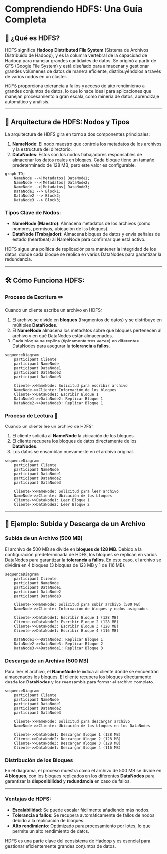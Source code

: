 # **Comprendiendo HDFS: Una Guía Completa**

## 🚀 ¿Qué es HDFS?

HDFS significa **Hadoop Distributed File System** (Sistema de Archivos Distribuido de Hadoop), y es la columna vertebral de la capacidad de Hadoop para manejar grandes cantidades de datos. Se originó a partir de GFS (Google File System) y está diseñado para almacenar y gestionar grandes volúmenes de datos de manera eficiente, distribuyéndolos a través de varios nodos en un clúster.

HDFS proporciona tolerancia a fallos y acceso de alto rendimiento a grandes conjuntos de datos, lo que lo hace ideal para aplicaciones que manejan procesamiento a gran escala, como minería de datos, aprendizaje automático y análisis.

---

## 🧩 **Arquitectura de HDFS: Nodos y Tipos**

La arquitectura de HDFS gira en torno a dos componentes principales:

1. **NameNode**: El nodo maestro que controla los metadatos de los archivos y la estructura del directorio.
2. **DataNodes**: Estos son los nodos trabajadores responsables de almacenar los datos reales en bloques. Cada bloque tiene un tamaño predeterminado de 128 MB, pero este valor es configurable.

```mermaid
graph TD;
    NameNode -->|Metadatos| DataNode1;
    NameNode -->|Metadatos| DataNode2;
    NameNode -->|Metadatos| DataNode3;
    DataNode1 --> Block1;
    DataNode2 --> Block2;
    DataNode3 --> Block3;
```

### **Tipos Clave de Nodos:**

- **NameNode (Maestro)**: Almacena metadatos de los archivos (como nombres, permisos, ubicación de los bloques).
- **DataNode (Trabajador)**: Almacena bloques de datos y envía señales de estado (heartbeat) al NameNode para confirmar que está activo.

HDFS sigue una política de replicación para mantener la integridad de los datos, donde cada bloque se replica en varios DataNodes para garantizar la redundancia.

---

## 🛠 **Cómo Funciona HDFS:**

### **Proceso de Escritura** ✏️
Cuando un cliente escribe un archivo en HDFS:

1. El archivo se divide en **bloques** (fragmentos de datos) y se distribuye en múltiples **DataNodes**.
2. El **NameNode** almacena los metadatos sobre qué bloques pertenecen al archivo y en qué DataNodes están almacenados.
3. Cada bloque se replica (típicamente tres veces) en diferentes DataNodes para asegurar la **tolerancia a fallos**.

```mermaid
sequenceDiagram
    participant Cliente
    participant NameNode
    participant DataNode1
    participant DataNode2
    participant DataNode3

    Cliente->>NameNode: Solicitud para escribir archivo
    NameNode->>Cliente: Información de los bloques
    Cliente->>DataNode1: Escribir Bloque 1
    DataNode1->>DataNode2: Replicar Bloque 1
    DataNode2->>DataNode3: Replicar Bloque 1
```

### **Proceso de Lectura** 📖
Cuando un cliente lee un archivo de HDFS:

1. El cliente solicita al **NameNode** la ubicación de los bloques.
2. El cliente recupera los bloques de datos directamente de los **DataNodes**.
3. Los datos se ensamblan nuevamente en el archivo original.

```mermaid
sequenceDiagram
    participant Cliente
    participant NameNode
    participant DataNode1
    participant DataNode2
    participant DataNode3

    Cliente->>NameNode: Solicitud para leer archivo
    NameNode->>Cliente: Ubicación de los bloques
    Cliente->>DataNode1: Leer Bloque 1
    Cliente->>DataNode2: Leer Bloque 2
```

---

## 📂 **Ejemplo: Subida y Descarga de un Archivo**

### **Subida de un Archivo (500 MB)**

El archivo de 500 MB se divide en **bloques de 128 MB**. Debido a la configuración predeterminada de HDFS, los bloques se replican en varios DataNodes para garantizar la **tolerancia a fallos**. En este caso, el archivo se dividirá en 4 bloques (3 bloques de 128 MB y 1 de 116 MB).

```mermaid
sequenceDiagram
    participant Cliente
    participant NameNode
    participant DataNode1
    participant DataNode2
    participant DataNode3

    Cliente->>NameNode: Solicitud para subir archivo (500 MB)
    NameNode->>Cliente: Información de bloques y nodos asignados

    Cliente->>DataNode1: Escribir Bloque 1 (128 MB)
    Cliente->>DataNode2: Escribir Bloque 2 (128 MB)
    Cliente->>DataNode3: Escribir Bloque 3 (128 MB)
    Cliente->>DataNode1: Escribir Bloque 4 (116 MB)

    DataNode1->>DataNode2: Replicar Bloque 1
    DataNode2->>DataNode3: Replicar Bloque 2
    DataNode3->>DataNode1: Replicar Bloque 3
```

### **Descarga de un Archivo (500 MB)**

Para leer el archivo, el **NameNode** le indica al cliente dónde se encuentran almacenados los bloques. El cliente recupera los bloques directamente desde los **DataNodes** y los reensambla para formar el archivo completo.

```mermaid
sequenceDiagram
    participant Cliente
    participant NameNode
    participant DataNode1
    participant DataNode2
    participant DataNode3

    Cliente->>NameNode: Solicitud para descargar archivo
    NameNode->>Cliente: Ubicación de los bloques en los DataNodes

    Cliente->>DataNode1: Descargar Bloque 1 (128 MB)
    Cliente->>DataNode2: Descargar Bloque 2 (128 MB)
    Cliente->>DataNode3: Descargar Bloque 3 (128 MB)
    Cliente->>DataNode1: Descargar Bloque 4 (116 MB)
```

### **Distribución de los Bloques**
En el diagrama, el proceso muestra cómo el archivo de 500 MB se divide en **4 bloques**, con los bloques replicados en los diferentes **DataNodes** para garantizar la **disponibilidad** y **redundancia** en caso de fallos.

---

### **Ventajas de HDFS:**
- **Escalabilidad**: Se puede escalar fácilmente añadiendo más nodos.
- **Tolerancia a fallos**: Se recupera automáticamente de fallos de nodos debido a la replicación de bloques.
- **Alto rendimiento**: Optimizado para procesamiento por lotes, lo que permite un alto rendimiento de datos.

HDFS es una parte clave del ecosistema de Hadoop y es esencial para gestionar eficientemente grandes conjuntos de datos.